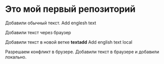 # Это мой первый репозиторий

Добавили обычный текст. Add englesh text

Добавили текст через браузер

Добавили текст в новой ветке **textadd** Add english text local

Разрешаем конфликт в брузере. Добавили текст в браузере и добавили локально.
